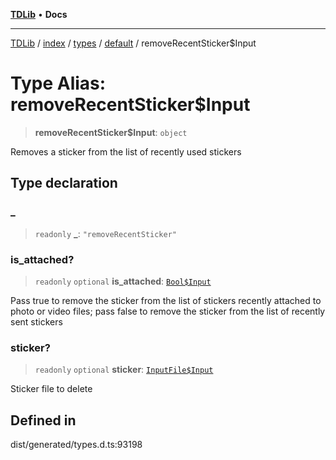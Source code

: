 [**TDLib**](../../../../../../README.md) • **Docs**

***

[TDLib](../../../../../../modules.md) / [index](../../../../../README.md) / [types](../../../README.md) / [default](../README.md) / removeRecentSticker$Input

# Type Alias: removeRecentSticker$Input

> **removeRecentSticker$Input**: `object`

Removes a sticker from the list of recently used stickers

## Type declaration

### \_

> `readonly` **\_**: `"removeRecentSticker"`

### is\_attached?

> `readonly` `optional` **is\_attached**: [`Bool$Input`](Bool$Input.md)

Pass true to remove the sticker from the list of stickers recently attached to photo or video files; pass false to remove the sticker from the list of recently sent stickers

### sticker?

> `readonly` `optional` **sticker**: [`InputFile$Input`](InputFile$Input.md)

Sticker file to delete

## Defined in

dist/generated/types.d.ts:93198
